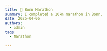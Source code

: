 ```yaml
---
title: 🏃 Bonn Marathon
summary: I completed a 10km marathon in Bonn.
date: 2025-04-06
authors:
  - admin
tags:
  - Marathon

---
```

